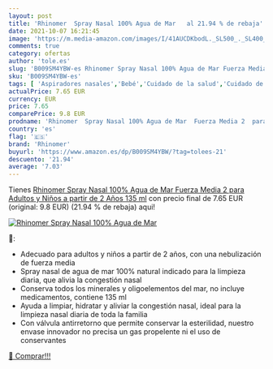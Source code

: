 ```yaml
---
layout: post
title: 'Rhinomer  Spray Nasal 100% Agua de Mar   al 21.94 % de rebaja'
date: 2021-10-07 16:21:45
image: 'https://m.media-amazon.com/images/I/41AUCDKbodL._SL500_._SL400_.jpg'
comments: true
category: ofertas
author: 'tole.es'
slug: 'B009SM4YBW-es Rhinomer Spray Nasal 100% Agua de Mar Fuerza Media 2 para...'
sku: 'B009SM4YBW-es'
tags: [ 'Aspiradores nasales','Bebé','Cuidado de la salud','Cuidado de oídos y nariz','Higiene','Higiene y cuidado','Salud y cuidado personal','rhinomer', ]
actualPrice: 7.65 EUR
currency: EUR
price: 7.65
comparePrice: 9.8 EUR
prodname: 'Rhinomer  Spray Nasal 100% Agua de Mar  Fuerza Media 2  para Adultos y Niños a partir de 2 Años  135 ml'
country: 'es'
flag: '🇪🇸'
brand: 'Rhinomer'
buyurl: 'https://www.amazon.es/dp/B009SM4YBW/?tag=tolees-21'
descuento: '21.94'
average: '7.03'
---
```


Tienes [Rhinomer  Spray Nasal 100% Agua de Mar  Fuerza Media 2  para Adultos y Niños a partir de 2 Años  135 ml](https://www.amazon.es/dp/B009SM4YBW/?tag=tolees-21) con precio final de  7.65 EUR (original: 9.8 EUR) (21.94 %  de rebaja) aqui!

[![Rhinomer  Spray Nasal 100% Agua de Mar  ](https://m.media-amazon.com/images/I/41AUCDKbodL._SL500_._SL400_.jpg)](https://www.amazon.es/dp/B009SM4YBW/?tag=tolees-21)

🔎:

- Adecuado para adultos y niños a partir de 2 años, con una nebulización de fuerza media
- Spray nasal de agua de mar 100% natural indicado para la limpieza diaria, que alivia la congestión nasal
- Conserva todos los minerales y oligoelementos del mar, no incluye medicamentos, contiene 135 ml
- Ayuda a limpiar, hidratar y aliviar la congestión nasal, ideal para la limpieza nasal diaria de toda la familia
- Con válvula antirretorno que permite conservar la esterilidad, nuestro envase innovador no precisa un gas propelente ni el uso de conservantes

[🛒 Comprar!!!](https://www.amazon.es/dp/B009SM4YBW/?tag=tolees-21)
